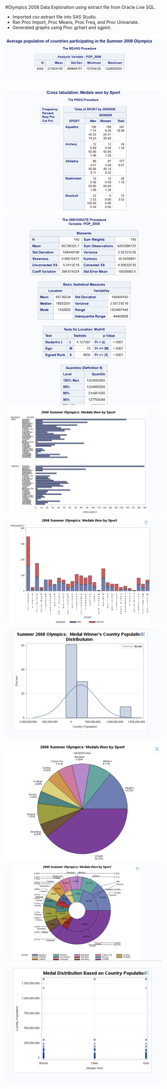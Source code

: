 #Olympics 2008 Data Exploration using extract file from Oracle Live SQL.
- Imported csv extract file into SAS Studio.
- Ran Proc Import, Proc Means, Proc Freq, and Proc Univariate.
- Generated graphs using Proc gchart and sgplot.

![Proc Means](https://github.com/Sarah269/Olympics-Data-Exploration/blob/main/SAS/Proc_Means.png)

![Proc Freq](https://github.com/Sarah269/Olympics-Data-Exploration/blob/main/SAS/Proc_freq.png)

![Proc Univariate](https://github.com/Sarah269/Olympics-Data-Exploration/blob/main/SAS/Proc_Univariate.png)

![Proc Gchart: HorizontalBar](https://github.com/Sarah269/Olympics-Data-Exploration/blob/main/SAS/Prod_gchart_Horizontal_Bar.png)

![Proc Gchart:  Vertical Bar](https://github.com/Sarah269/Olympics-Data-Exploration/blob/main/SAS/Proc_gchart_Vertical_Bar.png)

![Proc sgplot:  Histogram](https://github.com/Sarah269/Olympics-Data-Exploration/blob/main/SAS/Prod_sgplot_Histogram.png)

![Proc Gchart: Pie](https://github.com/Sarah269/Olympics-Data-Exploration/blob/main/SAS/Proc_gchart_Pie.png)

![Proc Gchart:  Donut Pie](https://github.com/Sarah269/Olympics-Data-Exploration/blob/main/SAS/Proc_Gchart_DonutPie.png)

![Proc sgplot: Scatter Plot](https://github.com/Sarah269/Olympics-Data-Exploration/blob/main/SAS/Proc_sgplot_ScatterPlot.png)
